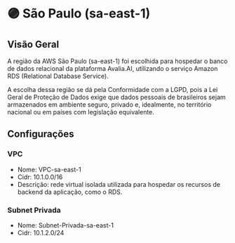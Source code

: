 # 🟣 São Paulo (sa-east-1)

## Visão Geral
A região da AWS São Paulo (sa-east-1) foi escolhida para hospedar o banco de dados relacional da plataforma Avalia.AI, utilizando o serviço Amazon RDS (Relational Database Service).

A escolha dessa região se dá pela Conformidade com a LGPD, pois a Lei Geral de Proteção de Dados exige que dados pessoais de brasileiros sejam armazenados em ambiente seguro, privado e, idealmente, no território nacional ou em países com legislação equivalente.

## Configurações

### VPC

- Nome: VPC-sa-east-1
- Cidr: 10.1.0.0/16
- Descrição: rede virtual isolada utilizada para hospedar os recursos de backend da aplicação, como o RDS.

### Subnet Privada

- Nome: Subnet-Privada-sa-east-1
- Cidr: 10.1.2.0/24